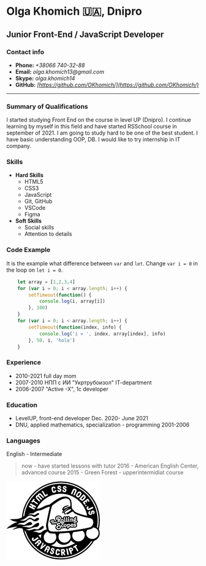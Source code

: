 # Olga Khomich :ukraine:, Dnipro
## Junior Front-End / JavaScript Developer

### Contact info
+ __Phone:__ _+38066 740-32-88_ 
+ __Email:__ _olga.khomich13@gmail.com_ 
+ __Skype:__ _olga.khomich14_ 
+ __GitHub:__ _[https://github.com/OKhomich/](https://github.com/OKhomich/)_

-----------------------------------------------------------------------------
### Summary of Qualifications
I started studying Front End on the course in level UP (Dnipro). I continue learning by myself in this field and have started RSSchool course in september of 2021. I am going to study hard to be one of the best student.  I have basic understanding OOP, DB. I would like to try internship in IT company.

### Skills
  + __Hard Skills__ 
     * HTML5 
     * CSS3 
     * JavaScript  
     * Git, GitHub 
     * VSCode
     * Figma
  + __Soft Skills__
     * Social skills
     * Attention to details

### Code Example
It is the example what difference between `var` and `let`. Change `var i = 0` in the loop on `let i = 0`.
```javascript
    let array = [1,2,3,4]
    for (var i = 0; i < array.length; i++) {
        setTimeout(function() {
            console.log(i, array[i])
        }, 100)    
    }
    for (var i = 0; i < array.length; i++) {
        setTimeout(function(index, info) {
            console.log('i = ', index, array[index], info)
        }, 50, i, 'hola')    
    }
```

### Experience
+ 2010-2021 full day mom
+ 2007-2010 НПП с ИИ "Укртрубоизол" IT-department
+ 2006-2007 "Active -X", 1c developer 

### Education
* LevelUP, front-end developer Dec. 2020- June 2021
* DNU, applied mathematics, specialization - programming 2001-2006

### Languages
English - Intermediate
> now - have started lessons with tutor
> 2016 - American English Center, advanced course
> 2015 - Green Forest - upperintermidiat course

[![RSSchool](img/rs-boot.png)](https://rs.school/js/)

